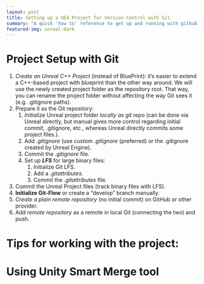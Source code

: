 ```yaml
---
layout: post
title: Setting up a UE4 Project for Version Control with Git
summary: "A quick 'how to' reference to get up and running with github, following best practices."
featured-img: unreal-dark
---
```


# Project Setup with Git

1. _Create an Unreal C++ Project_ (instead of BluePrint): it’s easier to extend a C++-based project with blueprint than the other way around. We will use the newly created project folder as the repository root. That way, you can rename the project folder without affecting the way Git sees it (e.g. .gitignore paths).
2. Prepare it as the Git repository:
   1. _Initialize_ Unreal project folder _locally as git repo_ (can be done via Unreal directly, but manual gives more control regarding initial commit, .gitignore, etc., whereas Unreal directly commits some project files.).
   2. Add _.gitignore_ (use _custom .gitignore_ (preferred) or the .gitignore created by Unreal Engine).
   3. Commit the _.gitignore_ file.
   4. Set up ***LFS*** for large binary files:
      1. Initialize Git LFS.
      2. Add a *.gitattributes*.
      3. Commit the _.gitattributes_ file.
3. Commit the Unreal Project files (track binary files with LFS).
4. **Initialize Git-Flow** or create a “develop” branch manually.
6. _Create a plain remote repository_ (no initial commit) on GitHub or other provider.
7. Add _remote repository_ as a remote in local Git (connecting the two) and push.

# Tips for working with the project:

# Using Unity Smart Merge tool
